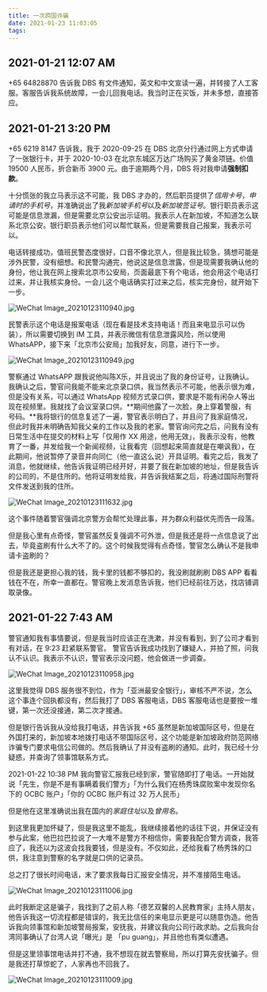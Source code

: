 ```yaml
---
title: 一次跨国诈骗
date: 2021-01-23 11:03:05
tags:
---
```


## 2021-01-21 12:07 AM

+65 64828870 告诉我 DBS 有文件通知，英文和中文宣读一遍，并转接了人工客服。客服告诉我系统故障，一会儿回我电话。我当时正在买饭，并未多想，直接答应。

## 2021-01-21 3:20 PM
+65 6219 8147 告诉我，我于 2020-09-25 在 DBS 北京分行通过网上方式申请了一张银行卡，并于 2020-10-03 在北京东城区万达广场购买了黄金项链。价值 19500 人民币，折合新币 3900 元。由于逾期两个月，DBS 将对我申请**强制扣款**。

十分慌张的我立马表示这不可能，我 DBS 才办的，然后职员提供了*信用卡号*，*申请时的手机号*，并准确说出了我*新加坡手机号*以及*新加坡签证号*。银行职员表示这可能是信息泄漏，但是需要北京公安出示证明。我表示人在新加坡，不知道怎么联系北京公安。银行职员表示他们可以帮忙联系，但是需要我自己报案，我表示可以。

电话转接成功，值班民警态度很好，口音不像北京人，但是我比较急，猜想可能是涉外民警，没有细想。和民警沟通完，他说这是信息泄露，但是现需要我确认他的身份，他让我在网上搜索北京市公安局，页面最底下有个电话，他会用这个电话打过来，并让我核实身份。一会儿这个电话确实打过来之后，核实完身份，就开始下一步。

![WeChat Image_20210123110940.jpg](https://i.loli.net/2021/01/23/kPhcqNSMje5KouA.jpg)

民警表示这个电话是报案电话（现在看是技术支持电话！而且来电显示可以伪装），所以需要切换到 IM 工具，并表示微信有信息泄露风险，所以使用 WhatsAPP，接下来「北京市公安局」加我好友，同意，进行下一步。

![WeChat Image_20210123110949.jpg](https://i.loli.net/2021/01/23/nYIMpbDq7UPsJj4.jpg)

警察通过 WhatsAPP 跟我说他叫陈X乐，并且说出了我的身份证号，让我确认。我确认之后，警官问我能不能来北京录口供，我当然表示不可能，他表示很为难，但是没有关系，可以通过 WhatsApp 视频方式录口供，要求是不能有闲杂人等出现在视频里。我就找了会议室录口供。**期间他露了一次脸，身上穿着警服，有号码。**我将银行的信息复述了一遍，警官表示明白了，并且问了我家庭情况，但此时我并未明确告知我父亲的工作以及我的老家。警官询问完之后，问我有没有日常生活中在提交的材料上写「仅用作 XX 用途，他用无效」，我表示没有，他教育了一番，并发给我一个新闻视频，让我看完（回想起来简直就是在嘲讽我），在此期间，他说暂停了录音并向同仁（他一直这么说）开具证明。看完之后，我发了消息，他就继续，他告诉我证明已经开好，并要了我在新加坡的地址，但是我告诉的公司的，不是住所的。他将证明发给我，并告诉我结案之后，将通过国际刑警将文件发送到我的住所。

![WeChat Image_20210123111632.jpg](https://i.loli.net/2021/01/23/8e1I5HUdbE6FAhT.jpg)

这个事件随着警官强调北京警方会帮忙处理此事，并为群众利益优先而告一段落。

但是我心里有点奇怪，警官虽然反复强调不可外泄，但是我还是将一点信息说了出去，毕竟盗刷有什么大不了的。这个时候我觉得有点奇怪，警官怎么确认不是我申请卡盗刷的？

但是我还是更担心我的钱，我卡里的钱都不够扣的，我没刷就刷刷 DBS APP 看看钱在不在，所幸一直都在。警官晚上发消息告诉我，他们已经前往万达，找店铺调取录像。



## 2021-01-22 7:43 AM

警官通知我有事情要说，但是我当时应该正在洗漱，并没有看到，到了公司才看到有对话，在 9:23 赶紧联系警官。
警官告诉我成功找到了嫌疑人，并拍了照，问我认不认识。我表示不认识，警官表示没问题，他会做进一步调查。

 ![WeChat Image_20210123110958.jpg](https://i.loli.net/2021/01/23/SDwaZIdpUv8CsRq.jpg)


这里我觉得 DBS 服务很不到位，作为「亚洲最安全银行」，审核不严不说，怎么这个事连个回执都没有，然后我打了 DBS 客服电话，DBS 客服电话也是要按一堆键，第一次还没接通，第二次才接通。

但是银行告诉我从没给我打电话，并告诉我 +65 虽然是新加坡国际区号，但是在外国打来的，新加坡本地拨打电话不带国际区号，这个功能是新加坡政府防范网络诈骗专门要求电信公司做的。然后我确认了并没有盗刷的通知。此时，我已经十分疑惑，并查询了领事馆联系方式。

2021-01-22 10:38 PM
我向警官汇报我已经到家，警官随即打了电话。一开始就说「先生，你是不是有事瞒着我们警方」「为什么我们在杨秀珠腐败案中发现你名下的 OCBC 账户」「你的 OCBC 账户有过 32 万人民币」

但是他在这里准确说出我在国内的*家庭住址*以及*曾用名*。

到这里我更加怀疑了，但是我这里不能乱，我继续接着他的话往下说，并保证没有参与此案，他巴拉巴拉说了一大堆不是警方不相信你，需要我配合警方调查，我答应了，我还以为这波会找我要钱，但是没有。不仅如此，还给我看了杨秀珠的口供，我注意到警察的名字就是口供的记录员。

总之打了很长时间电话，末了要求我每日汇报安全情况，并不准接陌生电话。

![WeChat Image_20210123111006.jpg](https://i.loli.net/2021/01/23/nPrGmECuNBt7i6q.jpg)

此时我断定这是骗子，我找到了之前人称「德艺双馨的人民教育家」主持人朋友，他告诉我这一切流程都是错误的，我无比信任的来电显示更是可以随意伪造。他告诉我向领事馆和新加坡警局报案，安抚我，并建议我向公司行政求助。之后我向台湾同事确认了台湾人说「曝光」是 「pu guang」，并且他也有类似遭遇。

但是这里领事馆电话并打不通，我不想现在就去警察局，所以打算先安抚骗子。但是我还打草惊蛇了，人家再也不回我了。

![WeChat Image_20210123111009.jpg](https://i.loli.net/2021/01/23/j9cKxHObEQkPwXg.jpg)
